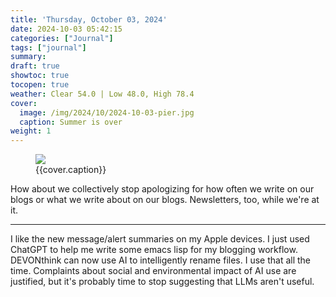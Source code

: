 ```yaml
---
title: 'Thursday, October 03, 2024'
date: 2024-10-03 05:42:15
categories: ["Journal"]
tags: ["journal"]
summary: 
draft: true
showtoc: true
tocopen: true
weather: Clear 54.0 | Low 48.0, High 78.4
cover: 
  image: /img/2024/10/2024-10-03-pier.jpg
  caption: Summer is over
weight: 1
---
```


<figure>
<img src="{{cover.image}}">
<figcaption>{{cover.caption}}</figcaption>
</figure>

How about we collectively stop apologizing for how often we write on our blogs or what we write about on our blogs. Newsletters, too, while we're at it.

----

I like the new message/alert summaries on my Apple devices. I just used ChatGPT to help me write some emacs lisp for my blogging workflow. DEVONthink can now use AI to intelligently rename files. I use that all the time. Complaints about social and environmental impact of AI use are justified, but it's probably time to stop suggesting that LLMs aren't useful.
